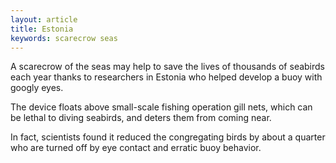 ```yaml
---
layout: article
title: Estonia
keywords: scarecrow seas
---
```


A scarecrow of the seas may help to save the lives of thousands of seabirds each year thanks to researchers in Estonia who helped develop a buoy with googly eyes.

The device floats above small-scale fishing operation gill nets, which can be lethal to diving seabirds, and deters them from coming near.

In fact, scientists found it reduced the congregating birds by about a quarter who are turned off by eye contact and erratic buoy behavior.
